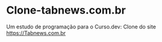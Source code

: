 # Clone-tabnews.com.br
Um estudo de programação para o Curso.dev: Clone do site https://Tabnews.com.br
